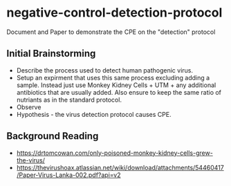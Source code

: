 # negative-control-detection-protocol

Document and Paper to demonstrate the CPE on the "detection" protocol

## Initial Brainstorming

* Describe the process used to detect human pathogenic virus.
* Setup an expirment that uses this same process excluding adding a sample.  Instead just use Monkey Kidney Cells + UTM + any additional antibiotics that are usually added.  Also ensure to keep the same ratio of nutriants as in the standard protocol.
* Observe
* Hypothesis - the virus detection protocol causes CPE.


## Background Reading

* https://drtomcowan.com/only-poisoned-monkey-kidney-cells-grew-the-virus/
* https://thevirushoax.atlassian.net/wiki/download/attachments/54460417/Paper-Virus-Lanka-002.pdf?api=v2
